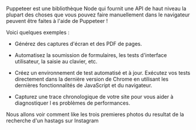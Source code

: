 Puppeteer est une bibliothèque Node qui fournit une API de haut niveau
la plupart des choses que vous pouvez faire manuellement dans le navigateur
peuvent être faites à l'aide de Puppeteer !

Voici quelques exemples :

- Générez des captures d'écran et des PDF de pages.

- Automatisez la soumission de formulaires, les tests d'interface utilisateur, la saisie au
  clavier, etc.

- Créez un environnement de test automatisé et à jour. Exécutez vos tests
  directement dans la dernière version de Chrome en utilisant
  les dernières fonctionnalités de JavaScript et du navigateur.

- Capturez une trace chronologique de votre site pour vous aider à diagnostiquer l
  es problèmes de performances.

Nous allons voir comment like les trois premieres photos du resultat de la recherche d'un hastags sur Instagram
